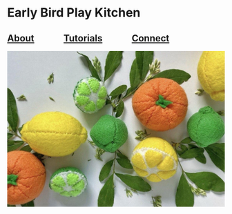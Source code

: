 # Early Bird Play Kitchen

## [About](./ebpk_about.html) &emsp;&emsp;&emsp;[Tutorials](./ebpk_tutorials.html) &emsp;&emsp;&emsp;[Connect](ebpk_connect.html)

![Are these not artsy fruits?](./homepage_fruits.jpg "Felt citrus: lemons, limes, and oranges.")
